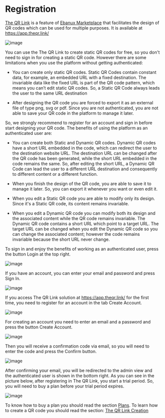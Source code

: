 # Registration

[The QR Link](https://www.theqr.link/) is a feature of [Ebanux Marketplace](https://www.ebanux.com/) that facilitates the design of QR codes which can be used for multiple purposes. It is available at https://app.theqr.link/

![image](https://user-images.githubusercontent.com/54523080/191096128-bb3e7e82-7bdc-4997-9126-771fd8f2cd72.png)

You can use the The QR Link to create static QR codes for free, so you don't need to sign in for creating a static QR code. However there are some limitations when you use the platform without getting authenticated:

- You can create only static QR codes. Static QR Codes contain constant data, for example, an embedded URL with a fixed destination. The invariable data like the fixed URL is part of the QR code pattern, which means you can’t edit static QR codes. So, a Static QR Code always leads the user to the same URL destination

- After designing the QR code you are forced to export it as an external file of type png, svg or pdf. Since you are not authenticated, you are not able to save your QR code in the platform to manage it later.

So, we strongly recommend to register for an account and sign in before start designing your QR code. The benefits of using the platform as an authenticated user are:

- You can create both Static and Dynamic QR codes. Dynamic QR codes have a short URL embedded in the code, which can redirect the user to the destination website URL. The destination URL can be changed after the QR code has been generated, while the short URL embedded in the code remains the same. So, after editing the short URL, a Dynamic QR Code can lead the user to a different URL destination and consequently to different content or a different function.

- When you finish the design of the QR code, you are able to save it to manage it later. So, you can export it whenever you want or even edit it. 

- When you edit a Static QR code you are able to modify only its design. Since it's a Static QR code, its content remains invariable. 

- When you edit a Dynamic QR code you can modify both its design and the associated content while the QR code remains invariable. The Dynamic QR code contains a short URL which point to a target URL. The target URL can be changed when you edit the Dynamic QR code so you can change the associated content; however the code remains invariable because the short URL never change.

To sign in and enjoy the benefits of working as an authenticated user, press the button Login at the top right.

![image](https://user-images.githubusercontent.com/54523080/191101869-a7d29ad9-b5ac-4675-8bdf-501cfb67e0d5.png)

If you have an account, you can enter your email and password and press Sign In.

![image](https://user-images.githubusercontent.com/54523080/191136137-5d567f65-c8ab-41a6-ad81-ba7bd7336ae0.png)

If you access The QR Link solution at https://app.theqr.link/  for the first time, you need to register for an account in the tab Create Account.

![image](https://user-images.githubusercontent.com/54523080/191136397-7b8a844c-3148-4b4d-8dc4-165664a57891.png)

For creating an account you need to enter an email and a password and press the button Create Account.

![image](https://user-images.githubusercontent.com/54523080/191136719-0ec492b3-19cd-4ec4-93b5-bb5dcbed4c8d.png)

Then you will receive a confirmation code via email, so you will need to enter the code and press the Confirm button.

![image](https://user-images.githubusercontent.com/54523080/191137026-6828ab3a-e4e8-4973-bc2d-4f6de8bc43f6.png)

After confirming your email, you will be redirected to the admin view and the authenticated user is shown in the bottom right. As you can see in the picture below, after registering in The QR Link, you start a trial period. So, you will need to buy a plan before your trial period expires. 

![image](https://user-images.githubusercontent.com/54523080/192060748-c31d0bad-ab03-4797-a28d-ca1e55ae9a0e.png)

To know how to buy a plan you should read the section [Plans](plans.md). To learn how to create a QR code you should read the section: [The QR Link Creation](the_qr_link_creation.md) 
